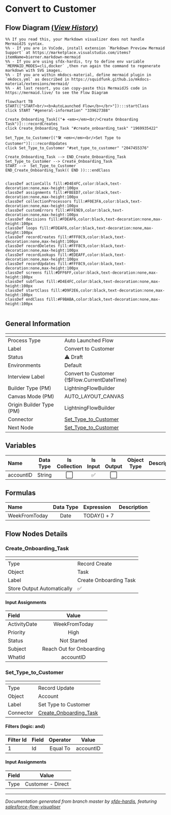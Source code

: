 # Convert to Customer

## Flow Diagram [(_View History_)](Convert_to_Customer-history.md)

```mermaid
%% If you read this, your Markdown visualizer does not handle MermaidJS syntax.
%% - If you are in VsCode, install extension `Markdown Preview Mermaid Support` at https://marketplace.visualstudio.com/items?itemName=bierner.markdown-mermaid
%% - If you are using sfdx-hardis, try to define env variable `MERMAID_MODES=cli,docker` ,then run again the command to regenerate markdown with SVG images.
%% - If you are within mkdocs-material, define mermaid plugin in `mkdocs.yml` as described in https://squidfunk.github.io/mkdocs-material/extensions/mermaid/
%% - At last resort, you can copy-paste this MermaidJS code in https://mermaid.live/ to see the Flow Diagram

flowchart TB
START(["START<br/><b>AutoLaunched Flow</b></br>"]):::startClass
click START "#general-information" "339627388"

Create_Onboarding_Task[("➕ <em></em><br/>Create Onboarding Task")]:::recordCreates
click Create_Onboarding_Task "#create_onboarding_task" "1969935422"

Set_Type_to_Customer[("🛠️ <em></em><br/>Set Type to Customer")]:::recordUpdates
click Set_Type_to_Customer "#set_type_to_customer" "2047455376"

Create_Onboarding_Task --> END_Create_Onboarding_Task
Set_Type_to_Customer --> Create_Onboarding_Task
START -->  Set_Type_to_Customer
END_Create_Onboarding_Task(( END )):::endClass


classDef actionCalls fill:#D4E4FC,color:black,text-decoration:none,max-height:100px
classDef assignments fill:#FBEED7,color:black,text-decoration:none,max-height:100px
classDef collectionProcessors fill:#F0E3FA,color:black,text-decoration:none,max-height:100px
classDef customErrors fill:#FFE9E9,color:black,text-decoration:none,max-height:100px
classDef decisions fill:#FDEAF6,color:black,text-decoration:none,max-height:100px
classDef loops fill:#FDEAF6,color:black,text-decoration:none,max-height:100px
classDef recordCreates fill:#FFF8C9,color:black,text-decoration:none,max-height:100px
classDef recordDeletes fill:#FFF8C9,color:black,text-decoration:none,max-height:100px
classDef recordLookups fill:#EDEAFF,color:black,text-decoration:none,max-height:100px
classDef recordUpdates fill:#FFF8C9,color:black,text-decoration:none,max-height:100px
classDef screens fill:#DFF6FF,color:black,text-decoration:none,max-height:100px
classDef subflows fill:#D4E4FC,color:black,text-decoration:none,max-height:100px
classDef startClass fill:#D9F2E6,color:black,text-decoration:none,max-height:100px
classDef endClass fill:#F9BABA,color:black,text-decoration:none,max-height:100px


```

<!-- Flow description -->

## General Information

|<!-- -->|<!-- -->|
|:---|:---|
|Process Type| Auto Launched Flow|
|Label|Convert to Customer|
|Status|⚠️ Draft|
|Environments|Default|
|Interview Label|Convert to Customer {!$Flow.CurrentDateTime}|
| Builder Type (PM)|LightningFlowBuilder|
| Canvas Mode (PM)|AUTO_LAYOUT_CANVAS|
| Origin Builder Type (PM)|LightningFlowBuilder|
|Connector|[Set_Type_to_Customer](#set_type_to_customer)|
|Next Node|[Set_Type_to_Customer](#set_type_to_customer)|


## Variables

|Name|Data Type|Is Collection|Is Input|Is Output|Object Type|Description|
|:-- |:--:|:--:|:--:|:--:|:--:|:--  |
|accountID|String|⬜|✅|⬜|<!-- -->|<!-- -->|


## Formulas

|Name|Data Type|Expression|Description|
|:-- |:--:|:-- |:--  |
|WeekFromToday|Date|TODAY() + 7|<!-- -->|


## Flow Nodes Details

### Create_Onboarding_Task

|<!-- -->|<!-- -->|
|:---|:---|
|Type|Record Create|
|Object|Task|
|Label|Create Onboarding Task|
|Store Output Automatically|✅|


#### Input Assignments

|Field|Value|
|:-- |:--: |
|ActivityDate|WeekFromToday|
|Priority|High|
|Status|Not Started|
|Subject|Reach Out for Onboarding|
|WhatId|accountID|




### Set_Type_to_Customer

|<!-- -->|<!-- -->|
|:---|:---|
|Type|Record Update|
|Object|Account|
|Label|Set Type to Customer|
|Connector|[Create_Onboarding_Task](#create_onboarding_task)|


#### Filters (logic: **and**)

|Filter Id|Field|Operator|Value|
|:-- |:-- |:--:|:--: |
|1|Id| Equal To|accountID|




#### Input Assignments

|Field|Value|
|:-- |:--: |
|Type|Customer - Direct|








___

_Documentation generated from branch master by [sfdx-hardis](https://sfdx-hardis.cloudity.com), featuring [salesforce-flow-visualiser](https://github.com/toddhalfpenny/salesforce-flow-visualiser)_